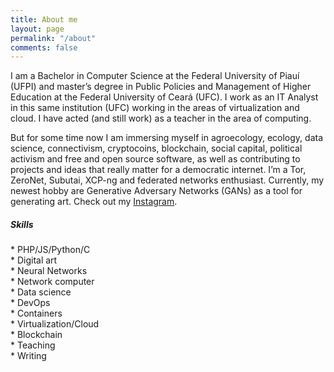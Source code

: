 ```yaml
---
title: About me
layout: page
permalink: "/about"
comments: false
---
```


<div class="row justify-content-between">
<div class="col-md-8 pr-5">

<p>I am a Bachelor in Computer Science at the Federal University of Piauí (UFPI) and master’s degree in Public Policies and Management of Higher Education at the Federal University of Ceará (UFC). I work as an IT Analyst in this same institution (UFC) working in the areas of virtualization and cloud. I have acted (and still work) as a teacher in the area of computing. <p>

<p>But for some time now I am immersing myself in agroecology, ecology, data science, connectivism, cryptocoins, blockchain, social capital, political activism and free and open source software, as well as contributing to projects and ideas that really matter for a democratic internet. I’m a Tor, ZeroNet, Subutai, XCP-ng and federated networks enthusiast. Currently, my newest hobby are Generative Adversary Networks (GANs) as a tool for generating art. Check out my <a target="_blank" href="https://instagram.com/ganartedigital">Instagram</a>.</p>
	
<div class="sticky-top sticky-top-80">
<h5>Skills</h5>
*      PHP/JS/Python/C<br>
* Digital art <br>
* 	   Neural Networks<br>
*      Network computer<br>
	* 	Data science<br>
* DevOps<br>
*      Containers<br>
*      Virtualization/Cloud<br>
* Blockchain<br>
* Teaching <br>
* Writing <br>
